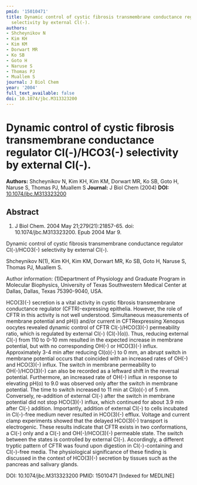 ```yaml
---
pmid: '15010471'
title: Dynamic control of cystic fibrosis transmembrane conductance regulator Cl(-)/HCO3(-)
  selectivity by external Cl(-).
authors:
- Shcheynikov N
- Kim KH
- Kim KM
- Dorwart MR
- Ko SB
- Goto H
- Naruse S
- Thomas PJ
- Muallem S
journal: J Biol Chem
year: '2004'
full_text_available: false
doi: 10.1074/jbc.M313323200
---
```


# Dynamic control of cystic fibrosis transmembrane conductance regulator Cl(-)/HCO3(-) selectivity by external Cl(-).
**Authors:** Shcheynikov N, Kim KH, Kim KM, Dorwart MR, Ko SB, Goto H, Naruse S, Thomas PJ, Muallem S
**Journal:** J Biol Chem (2004)
**DOI:** [10.1074/jbc.M313323200](https://doi.org/10.1074/jbc.M313323200)

## Abstract

1. J Biol Chem. 2004 May 21;279(21):21857-65. doi: 10.1074/jbc.M313323200. Epub 
2004 Mar 9.

Dynamic control of cystic fibrosis transmembrane conductance regulator 
Cl(-)/HCO3(-) selectivity by external Cl(-).

Shcheynikov N(1), Kim KH, Kim KM, Dorwart MR, Ko SB, Goto H, Naruse S, Thomas 
PJ, Muallem S.

Author information:
(1)Department of Physiology and Graduate Program in Molecular Biophysics, 
University of Texas Southwestern Medical Center at Dallas, Dallas, Texas 
75390-9040, USA.

HCO(3)(-) secretion is a vital activity in cystic fibrosis transmembrane 
conductance regulator (CFTR)-expressing epithelia. However, the role of CFTR in 
this activity is not well understood. Simultaneous measurements of membrane 
potential and pH(i) and/or current in CFTRexpressing Xenopus oocytes revealed 
dynamic control of CFTR Cl(-)/HCO(3)(-) permeability ratio, which is regulated 
by external Cl(-) (Cl(-)(o)). Thus, reducing external Cl(-) from 110 to 0-10 mm 
resulted in the expected increase in membrane potential, but with no 
corresponding OH(-) or HCO(3)(-) influx. Approximately 3-4 min after reducing 
Cl(o)(-) to 0 mm, an abrupt switch in membrane potential occurs that coincided 
with an increased rates of OH(-) and HCO(3)(-) influx. The switch in membrane 
permeability to OH(-)/HCO(3)(-) can also be recorded as a leftward shift in the 
reversal potential. Furthermore, an increased rate of OH(-) influx in response 
to elevating pH(o) to 9.0 was observed only after the switch in membrane 
potential. The time to switch increased to 11 min at Cl(o)(-) of 5 mm. 
Conversely, re-addition of external Cl(-) after the switch in membrane potential 
did not stop HCO(3)(-) influx, which continued for about 3.9 min after Cl(-) 
addition. Importantly, addition of external Cl(-) to cells incubated in 
Cl(-)-free medium never resulted in HCO(3)(-) efflux. Voltage and current clamp 
experiments showed that the delayed HCO(3)(-) transport is electrogenic. These 
results indicate that CFTR exists in two conformations, a Cl(-) only and a Cl(-) 
and OH(-)/HCO(3)(-) permeable state. The switch between the states is controlled 
by external Cl(-). Accordingly, a different tryptic pattern of CFTR was found 
upon digestion in Cl(-)-containing and Cl(-)-free media. The physiological 
significance of these finding is discussed in the context of HCO(3)(-) secretion 
by tissues such as the pancreas and salivary glands.

DOI: 10.1074/jbc.M313323200
PMID: 15010471 [Indexed for MEDLINE]
